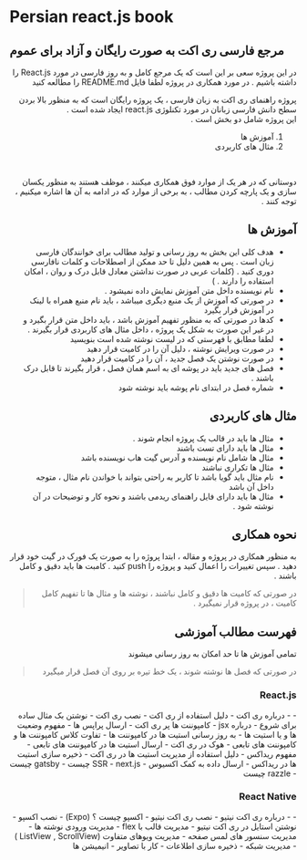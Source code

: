 # Persian react.js book

## مرجع فارسی ری اکت به صورت رایگان و آزاد برای عموم
<div dir="rtl" align="right">
در این پروژه سعی بر این است که یک مرجع کامل و به روز فارسی در مورد React.js را داشته باشیم . در مورد همکاری در پروژه لطفا فایل README.md را مطالعه کنید

<p dir="rtl" align="right">
پروژه راهنمای ری اکت به زبان فارسی ، یک پروژه رایگان است که به منظور بالا بردن سطح دانش فارسی زبانان در مورد تکنلوژی react.js  ایجاد شده است . 
<br/>
این پروژه شامل دو بخش است . 

 1. آموزش ها
 2. مثال های کاربردی
 
 <br/>
 <p dir="rtl" align="right">
دوستانی که در هر یک از موارد فوق همکاری میکنند ، موظف هستند به منظور یکسان سازی و یک پارچه کردن مطالب ، به برخی از موارد که در ادامه به آن ها اشاره میکنیم ، توجه کنند . 
</p>
</p>

## آموزش ها

<p dir="rtl" align="right">

 - هدف کلی این بخش به روز رسانی و تولید مطالب برای خوانندگان فارسی زبان است . 
پس به همین دلیل تا حد ممکن از اصطلاحات و کلمات نافارسی دوری کنید . (کلمات عربی در صورت نداشتن معادل قابل درک و روان ، امکان استفاده را دارند . ) 
- نام نویسنده داخل متن آموزش نمایش داده نمیشود . 
- در صورتی که آموزش از یک منبع دیگری میباشد ، باید نام منبع همراه با لینک در آموزش قرار بگیرد 
- کدها در صورتی که به منظور تفهیم آموزش باشد ، باید داخل متن قرار بگیرد و در غیر این صورت به شکل یک پروژه ، داخل مثال های کاربردی قرار بگیرند .
- لطفا مطابق با فهرستی که در لیست نوشته شده است بنویسید
- در صورت ویرایش نوشته ، دلیل آن را در کامیت قرار دهید 
- در صورت نوشتن یک فصل جدید ، آن را در کامیت قرار دهید
- فصل های جدید باید در پوشه ای به اسم همان فصل ، قرار بگیرند تا قابل درک باشند . 
- شماره فصل در ابتدای نام پوشه باید نوشته شود 
</p>

## مثال های کاربردی

<p dir="rtl" align="right">

- مثال ها باید در قالب یک پروژه انجام شوند . 
- مثال ها باید دارای تست باشند
- مثال ها شامل نام نویسنده و آدرس گیت هاب نویسنده باشد 
- مثال ها تکراری نباشند
- نام مثال باید گویا باشد تا کاربر به راحتی بتواند با خواندن نام مثال ، متوجه داخل آن باشد 
- مثال ها باید دارای فایل راهنمای ریدمی باشند و نحوه کار و توضیحات در آن نوشته شود . 

</p>


## نحوه همکاری

<p dir="rtl" align="right">
به منظور همکاری در پروژه و مقاله ، ابتدا پروژه را به صورت یک فورک در گیت خود قرار دهید . سپس تغییرات را اعمال کنید و پروژه را push  کنید . کامبت ها باید دقیق و کامل باشند .

> در صورتی که کامیت ها دقیق و کامل نباشند ، نوشته ها و مثال ها تا تفهیم کامل کامیت ، در پروژه قرار نمیگیرد .
</p>


## فهرست مطالب آموزشی
<p dir="rtl" align="right">
تمامی آموزش ها تا حد امکان به روز رسانی میشوند 

> در صورتی که فصل ها نوشته شوند ، یک خط تیره بر روی آن فصل قرار میگیرد 


###  React.js 
<p dir="rtl" align="right">
-
 - درباره ری اکت
 - دلیل استفاده از ری اکت
 - نصب ری اکت
 - نوشتن بک مثال ساده برای شروع
 - درباره jsx
 - کامپوننت ها پر ری اکت
 - ارسال پراپس ها
 - مفهوم وضعیت ها و یا استیت ها
 - به روز رسانی استیت ها در کامپوننت ها
 - تفاوت کلاس کامپوننت ها و کامپوننت های تابعی
 - هوک در ری اکت
 - ارسال استیت ها در کامپوننت های تابعی
 - مفهوم ریداکس
 - دلیل استفاده از مدیریت استیت ها در ری اکت
 - ذخیره سازی استیت ها در ریداکس
 - ارسال داده به کمک اکسیوس
 - SSR 
 - next.js  چیست
 - gatsby چیست
 - razzle چیست
</p>

###  React Native
<p dir="rtl" align="right">
-
- درباره ری اکت نیتیو
- نصب ری اکت نیتیو
- اکسپو چیست ؟  (Expo)
- نصب اکسپو
- نوشتن استایل در ری اکت نیتیو
- مدیریت قالب با flex
- مدیریت ورودی نوشته ها
- مدیریت سنسور های لمس صفحه
- مدیریت ویوهای متفاوت (ListView , ScrollView )
- مدیریت شبکه
- ذخیره سازی اطلاعات
- کار با تصاویر
- انیمیشن ها
</p>

</p>


</div>


